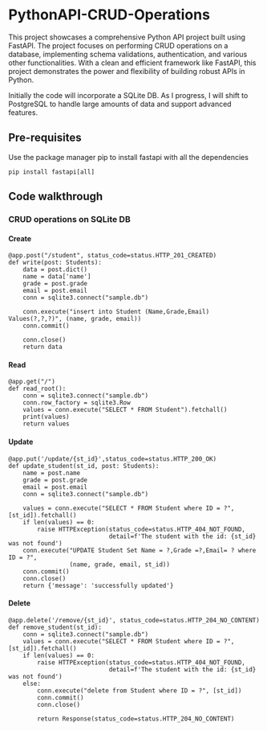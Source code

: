 # PythonAPI-CRUD-Operations
This project showcases a comprehensive Python API project built using FastAPI. The project focuses on performing CRUD operations on a database, implementing schema validations, authentication, and various other functionalities. With a clean and efficient framework like FastAPI, this project demonstrates the power and flexibility of building robust APIs in Python.

Initially the code will incorporate a SQLite DB.
As I progress, I will shift to PostgreSQL to handle large amounts of data and support advanced features.
## Pre-requisites
Use the package manager pip to install fastapi with all the dependencies
```commandline
pip install fastapi[all]
```
## Code walkthrough
### CRUD operations on SQLite DB
#### Create
```commandline
@app.post("/student", status_code=status.HTTP_201_CREATED)
def write(post: Students):
    data = post.dict()
    name = data['name']
    grade = post.grade
    email = post.email
    conn = sqlite3.connect("sample.db")

    conn.execute("insert into Student (Name,Grade,Email) Values(?,?,?)", (name, grade, email))
    conn.commit()

    conn.close()
    return data
```
#### Read
```commandline
@app.get("/")
def read_root():
    conn = sqlite3.connect("sample.db")
    conn.row_factory = sqlite3.Row
    values = conn.execute("SELECT * FROM Student").fetchall()
    print(values)
    return values
```
#### Update
```commandline
@app.put('/update/{st_id}',status_code=status.HTTP_200_OK)
def update_student(st_id, post: Students):
    name = post.name
    grade = post.grade
    email = post.email
    conn = sqlite3.connect("sample.db")

    values = conn.execute("SELECT * FROM Student where ID = ?", [st_id]).fetchall()
    if len(values) == 0:
        raise HTTPException(status_code=status.HTTP_404_NOT_FOUND,
                            detail=f'The student with the id: {st_id} was not found')
    conn.execute("UPDATE Student Set Name = ?,Grade =?,Email= ? where ID = ?",
                 (name, grade, email, st_id))
    conn.commit()
    conn.close()
    return {'message': 'successfully updated'}
```
#### Delete
```commandline
@app.delete('/remove/{st_id}', status_code=status.HTTP_204_NO_CONTENT)
def remove_student(st_id):
    conn = sqlite3.connect("sample.db")
    values = conn.execute("SELECT * FROM Student where ID = ?", [st_id]).fetchall()
    if len(values) == 0:
        raise HTTPException(status_code=status.HTTP_404_NOT_FOUND,
                            detail=f'The student with the id: {st_id} was not found')
    else:
        conn.execute("delete from Student where ID = ?", [st_id])
        conn.commit()
        conn.close()

        return Response(status_code=status.HTTP_204_NO_CONTENT)
```